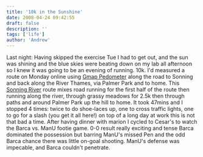 ```yaml
---
title: '10k in the Sunshine'
date: 2008-04-24 09:42:55
draft: false
description: ''
tags: ['life']
author: 'Andrew'
---
```


Last night: Having skipped the exercise Tue I had to get out, and the sun was shining and the blue skies were beating down on my lab all afternoon so I knew it was going to be an evening of running. 10k. I'd measured a route on Monday online using [Gmap Pedometer](http://www.gmap-pedometer.com/ 'Gmap Pedometer') along the road to Sonning and back along the River Thames, via Palmer Park and to home. This [Sonning River](http://www.gmap-pedometer.com/?r=1832037 'Sonning River - 10k') route mixes road running for the first half of the route then running along the river, through grassy meadows for 2.5k then through paths and around Palmer Park up the hill to home. It took 47mins and I stopped 4 times: twice to do shoe-laces up, one to cross traffic lights, one to go for a slash (you get it all here!) on top of a long day at work this is not that bad a time. After having dinner with marion I cycled to Cesar's to watch the Barca vs. ManU footie game. 0-0 result really exciting and tense Barca dominated the possession but barring ManU's missed Pen and the odd Barca chance there was little on-goal shooting. ManU's defense was impecable, and Barca couldn't penetrate.
